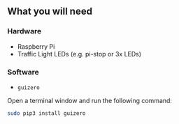 ## What you will need

### Hardware

- Raspberry Pi
- Traffic Light LEDs (e.g. pi-stop or 3x LEDs)

### Software

- `guizero`

Open a terminal window and run the following command:

```bash
sudo pip3 install guizero
```